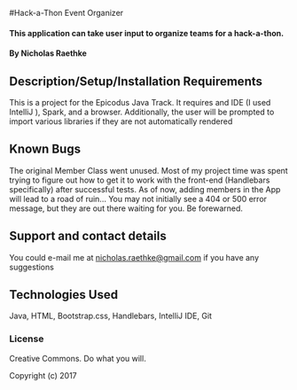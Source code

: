 #Hack-a-Thon Event Organizer

#### This application can take user input to organize teams for a hack-a-thon.

#### By Nicholas Raethke

## Description/Setup/Installation Requirements

This is a project for the Epicodus Java Track.  It requires and IDE (I used IntelliJ ), Spark, and a browser.  Additionally, the user will be prompted to import various libraries if they are not automatically rendered

## Known Bugs

The original Member Class went unused.  Most of my project time was spent trying to figure out how to get it to work with the front-end (Handlebars specifically) after successful tests. As of now, adding members in the App will lead to a road of ruin... You may not initially see a 404 or 500 error message, but they are out there waiting for you.  Be forewarned.

## Support and contact details

You could e-mail me at nicholas.raethke@gmail.com if you have any suggestions

## Technologies Used

Java, HTML, Bootstrap.css, Handlebars, IntelliJ IDE, Git

### License

Creative Commons. Do what you will.

Copyright (c) 2017
